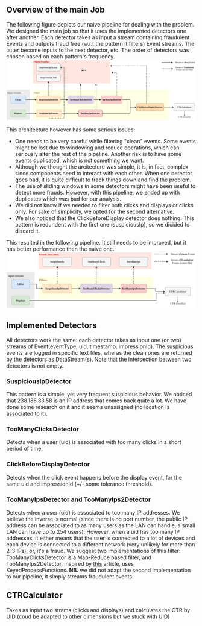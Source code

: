 ## Overview of the main Job
The following figure depicts our naive pipeline for dealing with the problem. We designed the main job so that it uses the implemented detectors one after another. Each detector takes as input a stream containing fraudulent Events and outputs fraud free (w.r.t the pattern it filters) Event streams. The latter become inputs to the next detector, etc.
The order of detectors was chosen based on each pattern's frequency.
![Main job overview](https://github.com/IsraMekki/ClickFraudDetection/blob/master/test_results/CFD.png?raw=true)

This architecture however has some serious issues:
* One needs to be very careful while filtering "clean" events. Some events might be lost due to windowing and reduce operations, which can seriously alter the rest of the pipeline. Another risk is to have some events duplicated, which is not something we want.
* Although we thought the arcitecture was simple, it is, in fact, complex since components need to interact with each other. When one detector goes bad, it is quite difficult to track things down and find the problem.
* The use of sliding windows in some detectors might have been useful to detect more frauds. However, with this pipeline, we ended up with duplicates which was bad for our analysis.
* We did not know if we needed to filter both clicks and displays or clicks only. For sake of simplicity, we opted for the second alternative.
* We also noticed that the ClickBeforeDisplay detector does nothing. This pattern is redundent with the first one (suspiciousIp), so we dicided to discard it.

This resulted in the following pipeline. It still needs to be improved, but it has better performance then the naive one.
![Main job overview](https://github.com/IsraMekki/ClickFraudDetection/blob/master/test_results/CFD_new.png?raw=true)



## Implemented Detectors
All detectors work the same: each detector takes as input one (or two) streams of Event(eventType, uid, timestamp, impressionId). The suspicious events are logged in specific text files, wheras the clean ones are returned by the detectors as DataStream(s). Note that the intersection between two detectors is not empty.
### SuspiciousIpDetector
This pattern is a simple, yet very frequent suspicious behavior. We noticed that 238.186.83.58 is an IP address that comes back quite a lot. We have done some research on it and it seems unassigned (no location is associated to it).
### TooManyClicksDetector
Detects when a user (uid) is associated with too many clicks in a short period of time. 
### ClickBeforeDisplayDetector
Detects when the click event happens before the display event, for the same uid and impressionId (+/- some tolerance threshold). 
### TooManyIpsDetector and TooManyIps2Detector
Detects when a user (uid) is associated to too many IP addresses. We believe the inverse is normal (since there is no port number, the public IP address can be associated to as many users as the LAN can handle, a small LAN can have up to 254 users). However, when a uid has too many IP addresses, it either means that the user is connected to a lot of devices and each device is connected to a different network (very unlikely for more than 2-3 IPs), or, it's a fraud. We suggest two implementations of this filter: TooManyClicksDetector is a Map-Reduce based filter, and TooManyIps2Detector, inspired by [this](https://ci.apache.org/projects/flink/flink-docs-master/docs/try-flink/datastream/) article, uses KeyedProcessFunctions.
**NB.** we did not adapt the second implementation to our pipeline, it simply streams fraudulent events.

## CTRCalculator
Takes as input two strams (clicks and displays) and calculates the CTR by UID (coud be adapted to other dimensions but we stuck with UID)
